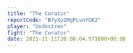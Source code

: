 ```yaml
---
title: "The Curator"
reportCode: "B7yXpZMgPLvnYGK2"
player: "Undostres"
fight: "The Curator"
date: 2021-11-11T20:08:04.971000+00:00
---
```

